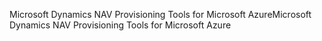 <span data-ttu-id="908f5-101">Microsoft Dynamics NAV Provisioning Tools for Microsoft Azure</span><span class="sxs-lookup"><span data-stu-id="908f5-101">Microsoft Dynamics NAV Provisioning Tools for Microsoft Azure</span></span>